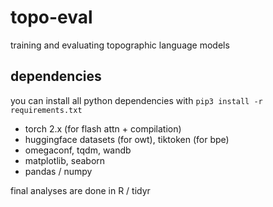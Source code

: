 # topo-eval
training and evaluating topographic language models

## dependencies
you can install all python dependencies with `pip3 install -r requirements.txt`
* torch 2.x (for flash attn + compilation)
* huggingface datasets (for owt), tiktoken (for bpe)
* omegaconf, tqdm, wandb
* matplotlib, seaborn
* pandas / numpy

final analyses are done in R / tidyr